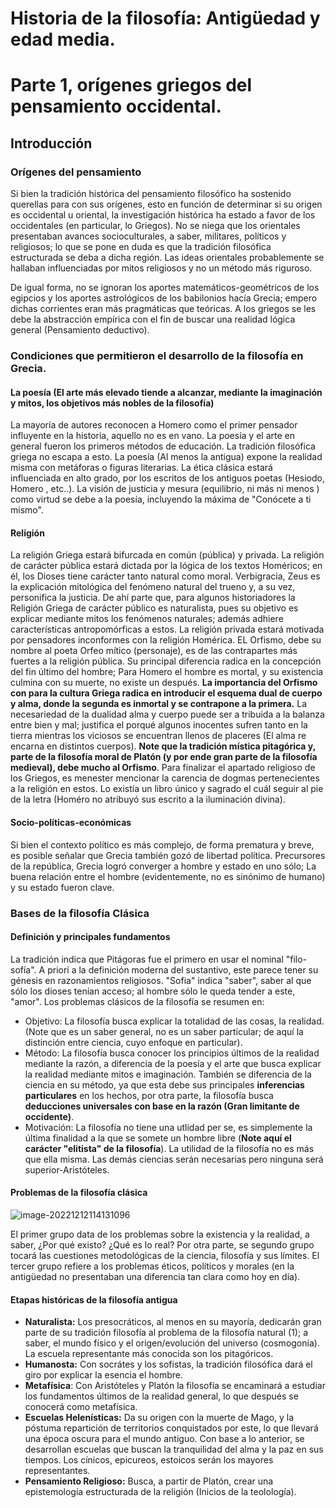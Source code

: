 # Historia de la filosofía: Antigüedad y edad media.

# Parte 1, orígenes griegos del pensamiento occidental.

## Introducción

### Orígenes del pensamiento

Si bien la tradición histórica del pensamiento filosófico ha sostenido querellas  para con sus orígenes, esto en función de determinar si su origen es occidental u oriental, la investigación histórica ha estado a favor de los occidentales (en particular, lo Griegos). No se niega que los orientales presentaban avances socioculturales, a saber, militares, políticos y religiosos; lo que se pone en duda es que la tradición filosófica estructurada se deba a dicha región. Las ideas orientales probablemente se hallaban influenciadas  por mitos religiosos y no un método más riguroso. 

De igual forma, no se ignoran los aportes matemáticos-geométricos de los egipcios y los aportes astrológicos de los babilonios hacía Grecia; empero dichas corrientes eran más pragmáticas que teóricas. A los griegos se les debe la abstracción empírica con el fin de buscar una realidad lógica general (Pensamiento deductivo).

### Condiciones que permitieron el desarrollo de la filosofía en Grecia.

#### La poesía (El arte más elevado tiende a alcanzar, mediante la imaginación y mitos, los objetivos más nobles de la filosofía)

La mayoría de autores reconocen a Homero como el primer pensador influyente en la historia, aquello no es en vano. La poesía y el arte en general fueron los primeros métodos de educación. La tradición filosófica griega no escapa a esto. La poesía (Al menos la antigua) expone la realidad misma con metáforas o figuras literarias. La ética clásica estará influenciada en alto grado, por los escritos de los antiguos poetas (Hesiodo, Homero , etc..). La visión de justicia y mesura (equilibrio, ni más ni menos ) como virtud se debe a la poesía, incluyendo la máxima de "Conócete a ti mismo".

#### Religión

La religión Griega estará bifurcada en común (pública) y privada. La religión de carácter pública estará dictada por la lógica de los textos Homéricos; en él, los Dioses tiene carácter tanto natural como moral. Verbigracia, Zeus  es la explicación mitológica del fenómeno natural del trueno y, a su vez, personifica la justicia. De ahí parte que, para algunos historiadores la Religión Griega de carácter público es naturalista, pues su objetivo es explicar mediante mitos los fenómenos naturales; además adhiere características antropomórficas a estos. La religión privada estará motivada por pensadores inconformes con la religión Homérica. EL Orfismo, debe su nombre al poeta Orfeo mítico (personaje), es de las contrapartes más fuertes a la religión pública. Su principal diferencia radica en la concepción del fin último del hombre; Para Homero el hombre es mortal, y su existencia culmina con su muerte, no existe un después. **La importancia del Orfismo con para la cultura Griega radica en introducir el esquema dual de cuerpo y alma, donde la segunda es inmortal y se contrapone a la primera.** La necesariedad de la dualidad alma y cuerpo puede ser a tribuida a la balanza entre bien y mal; justifica el porqué algunos inocentes sufren tanto en la tierra mientras los viciosos se encuentran llenos de placeres (El alma re encarna en distintos cuerpos). **Note que la tradición mística pitagórica y, parte de la filosofía moral de Platón (y por ende gran parte de la filosofía medieval), debe mucho al Orfismo**. Para finalizar el apartado religioso de los Griegos, es menester mencionar la carencia de dogmas pertenecientes a la religión en estos. Lo existía un libro único y sagrado el cuál seguir al pie de la letra (Homéro no atribuyó sus escrito a la iluminación divina).

#### Socio-políticas-económicas

Si bien el contexto político es más complejo, de forma prematura y breve, es posible señalar que Grecia también gozó de libertad política.  Precursores de la república, Grecia logró converger a hombre y estado en uno sólo; La buena relación entre el hombre (evidentemente, no es sinónimo de humano) y su estado fueron clave.

### Bases de la filosofía Clásica

#### Definición y principales fundamentos

La tradición indica que Pitágoras fue el primero en usar el nominal "filo-sofía". A priori a la definición moderna del sustantivo, este parece tener su génesis en razonamientos religiosos. "Sofia" indica "saber", saber al que sólo los dioses tenían acceso; al hombre sólo le queda tender a este, "amor". Los problemas clásicos de la filosofía se resumen en:

- Objetivo: La filosofía busca explicar la totalidad de las cosas, la realidad. (Note que es un saber general, no es un saber partícular; de aquí la distinción entre ciencia, cuyo enfoque en particular).
- Método: La filosofía busca conocer los principios últimos de la realidad mediante la razón, a diferencia de la poesía y el arte que busca explicar la realidad mediante mitos e imaginación. También se diferencia de la ciencia en su método, ya que esta debe sus principales **inferencias particulares** en los hechos, por otra parte, la filosofía busca **deducciones universales con base en la razón (Gran limitante de occidente)**.
- Motivación: La filosofía no tiene una utlidad per se, es simplemente la última finalidad a la que se somete un hombre libre (**Note aquí el carácter "elitista" de la filosofía**). La utilidad de la filosofía no es más que ella misma. Las demás ciencias serán necesarias pero ninguna será superior-Aristóteles.

#### Problemas de la filosofía clásica

![image-20221212114131096](/home/juan-c/.config/Typora/typora-user-images/image-20221212114131096.png)

El primer grupo data de los problemas sobre la existencia y la realidad, a saber, ¿Por qué existo? ¿Qué es lo real? Por otra parte, se segundo grupo tocará las cuestiones metodológicas de la ciencia, filosofía y sus límites. El tercer grupo refiere a los problemas éticos, políticos y morales (en la antigüedad no presentaban una diferencia tan clara como hoy en día).

#### Etapas históricas de la filosofía antigua

- **Naturalista:** Los presocráticos, al menos en su mayoría, dedicarán gran parte de su tradición filosofía al problema de la filosofía natural (1); a saber, el mundo físico y el origen/evolución del universo (cosmogonía). La escuela representante más conocida son los pitagóricos. 
- **Humanosta:**  Con socrátes y los sofistas, la tradición filosófica dará el giro por explicar la esencia el hombre.
- **Metafísica**: Con Aristóteles y Platón la filosofía se encaminará a estudiar los fundamentos últimos de la realidad general, lo que después se conocerá como metafísica. 
- **Escuelas Helenísticas:** Da su origen con la muerte de Mago, y la póstuma repartición de territorios conquistados por este, lo que llevará una época oscura para el mundo antiguo. Con base a lo anterior, se desarrollan escuelas que buscan la tranquilidad del alma y la paz en sus tiempos. Los cínicos, epicureos, estoicos serán los mayores representantes. 
- **Pensamiento Religioso:** Busca, a partir de Platón, crear una epistemología estructurada de la religión (Inicios de la teolología).

